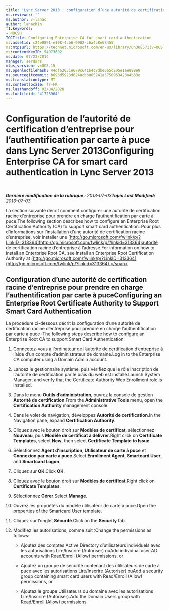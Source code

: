 ```yaml
---
title: 'Lync Server 2013 : configuration d’une autorité de certification d’entreprise pour l’authentification par carte à puce'
ms.reviewer: ''
ms.author: v-lanac
author: lanachin
f1.keywords:
- NOCSH
TOCTitle: Configuring Enterprise CA for smart card authentication
ms:assetid: c24e0891-e108-4cb6-9902-c6a4c8e68455
ms:mtpsurl: https://technet.microsoft.com/en-us/library/Dn308571(v=OCS.15)
ms:contentKeyID: 54973692
ms.date: 07/23/2014
manager: serdars
mtps_version: v=OCS.15
ms.openlocfilehash: 44df62031e679c641b4c7dbe6b5c205e1ae899e8
ms.sourcegitcommit: b693d5923d6240cbb865241a5750963423a4b33e
ms.translationtype: MT
ms.contentlocale: fr-FR
ms.lasthandoff: 02/04/2020
ms.locfileid: "41728964"
---
```

<div data-xmlns="http://www.w3.org/1999/xhtml">

<div class="topic" data-xmlns="http://www.w3.org/1999/xhtml" data-msxsl="urn:schemas-microsoft-com:xslt" data-cs="http://msdn.microsoft.com/en-us/">

<div data-asp="http://msdn2.microsoft.com/asp">

# <a name="configuring-enterprise-ca-for-smart-card-authentication-in-lync-server-2013"></a><span data-ttu-id="30388-102">Configuration de l’autorité de certification d’entreprise pour l’authentification par carte à puce dans Lync Server 2013</span><span class="sxs-lookup"><span data-stu-id="30388-102">Configuring Enterprise CA for smart card authentication in Lync Server 2013</span></span>

</div>

<div id="mainSection">

<div id="mainBody">

<span> </span>

<span data-ttu-id="30388-103">_**Dernière modification de la rubrique :** 2013-07-03_</span><span class="sxs-lookup"><span data-stu-id="30388-103">_**Topic Last Modified:** 2013-07-03_</span></span>

<span data-ttu-id="30388-104">La section suivante décrit comment configurer une autorité de certification racine d’entreprise pour prendre en charge l’authentification par carte à puce.</span><span class="sxs-lookup"><span data-stu-id="30388-104">The following section describes how to configure an Enterprise Root Certification Authority (CA) to support smart card authentication.</span></span> <span data-ttu-id="30388-105">Pour plus d’informations sur l’installation d’une autorité de certification racine d’entreprise, voir installer une [http://go.microsoft.com/fwlink/p/?LinkID=313364](http://go.microsoft.com/fwlink/p/?linkid=313364)autorité de certification racine d’entreprise à l’adresse.</span><span class="sxs-lookup"><span data-stu-id="30388-105">For information on how to install an Enterprise Root CA, see Install an Enterprise Root Certification Authority at [http://go.microsoft.com/fwlink/p/?LinkID=313364](http://go.microsoft.com/fwlink/p/?linkid=313364).</span></span>

<div>

## <a name="configuring-an-enterprise-root-certificate-authority-to-support-smart-card-authentication"></a><span data-ttu-id="30388-106">Configuration d’une autorité de certification racine d’entreprise pour prendre en charge l’authentification par carte à puce</span><span class="sxs-lookup"><span data-stu-id="30388-106">Configuring an Enterprise Root Certificate Authority to Support Smart Card Authentication</span></span>

<span data-ttu-id="30388-107">La procédure ci-dessous décrit la configuration d’une autorité de certification racine d’entreprise pour prendre en charge l’authentification par carte à puce :</span><span class="sxs-lookup"><span data-stu-id="30388-107">The following steps describe how to configure an Enterprise Root CA to support Smart Card Authentication:</span></span>

1.  <span data-ttu-id="30388-108">Connectez-vous à l’ordinateur de l’autorité de certification d’entreprise à l’aide d’un compte d’administrateur de domaine.</span><span class="sxs-lookup"><span data-stu-id="30388-108">Log in to the Enterprise CA computer using a Domain Admin account.</span></span>

2.  <span data-ttu-id="30388-109">Lancez le gestionnaire système, puis vérifiez que le rôle Inscription de l’autorité de certification par le biais du web est installé.</span><span class="sxs-lookup"><span data-stu-id="30388-109">Launch System Manager, and verify that the Certificate Authority Web Enrollment role is installed.</span></span>

3.  <span data-ttu-id="30388-110">Dans le menu **Outils d’administration**, ouvrez la console de gestion **Autorité de certification**.</span><span class="sxs-lookup"><span data-stu-id="30388-110">From the **Administrative Tools** menu, open the **Certification Authority** management console.</span></span>

4.  <span data-ttu-id="30388-111">Dans le volet de navigation, développez **Autorité de certification**.</span><span class="sxs-lookup"><span data-stu-id="30388-111">In the Navigation pane, expand **Certification Authority**.</span></span>

5.  <span data-ttu-id="30388-112">Cliquez avec le bouton droit sur **Modèles de certificat**, sélectionnez **Nouveau**, puis **Modèle de certificat à délivrer**.</span><span class="sxs-lookup"><span data-stu-id="30388-112">Right click on **Certificate Templates**, select **New**, then select **Certificate Template to Issue**.</span></span>

6.  <span data-ttu-id="30388-113">Sélectionnez **Agent d’inscription**, **Utilisateur de carte à puce** et **Connexion par carte à puce**.</span><span class="sxs-lookup"><span data-stu-id="30388-113">Select **Enrollment Agent**, **Smartcard User**, and **Smartcard Logon**.</span></span>

7.  <span data-ttu-id="30388-114">Cliquez sur **OK**.</span><span class="sxs-lookup"><span data-stu-id="30388-114">Click **OK**.</span></span>

8.  <span data-ttu-id="30388-115">Cliquez avec le bouton droit sur **Modèles de certificat**.</span><span class="sxs-lookup"><span data-stu-id="30388-115">Right click on **Certificate Templates**.</span></span>

9.  <span data-ttu-id="30388-116">Sélectionnez **Gérer**.</span><span class="sxs-lookup"><span data-stu-id="30388-116">Select **Manage**.</span></span>

10. <span data-ttu-id="30388-117">Ouvrez les propriétés du modèle utilisateur de carte à puce.</span><span class="sxs-lookup"><span data-stu-id="30388-117">Open the properties of the Smartcard User template.</span></span>

11. <span data-ttu-id="30388-118">Cliquez sur l’onglet **Sécurité**.</span><span class="sxs-lookup"><span data-stu-id="30388-118">Click on the **Security** tab.</span></span>

12. <span data-ttu-id="30388-119">Modifiez les autorisations, comme suit :</span><span class="sxs-lookup"><span data-stu-id="30388-119">Change the permissions as follows:</span></span>
    
      - <span data-ttu-id="30388-120">Ajoutez des comptes Active Directory d’utilisateurs individuels avec les autorisations Lire/Inscrire (Autoriser) ou</span><span class="sxs-lookup"><span data-stu-id="30388-120">Add individual user AD accounts with Read/Enroll (Allow) permissions, or</span></span>
    
      - <span data-ttu-id="30388-121">Ajoutez un groupe de sécurité contenant des utilisateurs de carte à puce avec les autorisations Lire/Inscrire (Autoriser) ou</span><span class="sxs-lookup"><span data-stu-id="30388-121">Add a security group containing smart card users with Read/Enroll (Allow) permissions, or</span></span>
    
      - <span data-ttu-id="30388-122">Ajoutez le groupe Utilisateurs du domaine avec les autorisations Lire/Inscrire (Autoriser).</span><span class="sxs-lookup"><span data-stu-id="30388-122">Add the Domain Users group with Read/Enroll (Allow) permissions</span></span>

</div>

</div>

<span> </span>

</div>

</div>

</div>

